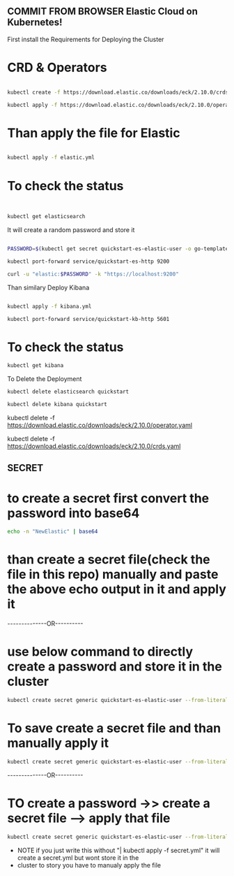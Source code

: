 COMMIT FROM BROWSER
**Elastic Cloud on Kubernetes!**
-------

First install the Requirements for Deploying the Cluster

# CRD & Operators

```sh

kubectl create -f https://download.elastic.co/downloads/eck/2.10.0/crds.yaml

kubectl apply -f https://download.elastic.co/downloads/eck/2.10.0/operator.yaml
```

# Than apply the file for Elastic
```sh

kubectl apply -f elastic.yml
```

# To check the status
```sh


kubectl get elasticsearch
```

It will create a random password and store it

```sh

PASSWORD=$(kubectl get secret quickstart-es-elastic-user -o go-template='{{.data.elastic | base64decode}}')

kubectl port-forward service/quickstart-es-http 9200

curl -u "elastic:$PASSWORD" -k "https://localhost:9200"

```

Than similary Deploy Kibana 

```sh

kubectl apply -f kibana.yml

kubectl port-forward service/quickstart-kb-http 5601


```

# To check the status
```sh
kubectl get kibana
```



To Delete the Deployment 

```sh
kubectl delete elasticsearch quickstart

kubectl delete kibana quickstart

```



kubectl delete -f https://download.elastic.co/downloads/eck/2.10.0/operator.yaml

kubectl delete -f https://download.elastic.co/downloads/eck/2.10.0/crds.yaml



SECRET
-------

# to create a secret first convert the password into base64
```sh
echo -n "NewElastic" | base64
```

# than create a secret file(check the file in this repo) manually and paste the above echo output in it and apply it 

--------------OR----------

# use below command to directly create a password and store it in the cluster

```sh
kubectl create secret generic quickstart-es-elastic-user --from-literal=elastic="Elastic" --dry-run=client -o yaml | kubectl apply -f -
```

# To save create a secret file and than manually apply it 
```sh
kubectl create secret generic quickstart-es-elastic-user --from-literal=elastic="Elastic" --dry-run=client -o yaml > secret.yml 
```


--------------OR----------
# TO create a password ->> create a secret file --> apply that file 
```sh
kubectl create secret generic quickstart-es-elastic-user --from-literal=elastic="Elastic" --dry-run=client -o yaml > secret.yml | kubectl apply -f secret.yml
```

* NOTE if you just write this without "| kubectl apply -f secret.yml" it will create a secret.yml but wont store it in the 
* cluster to story you have to manualy apply the file



